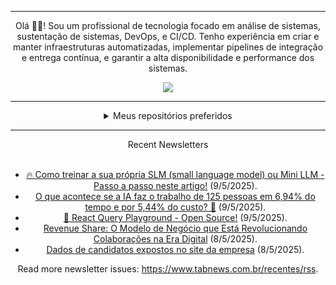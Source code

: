 <div align="center">
<hr>
<p>Olá 👋🏾! Sou um profissional de tecnologia focado em análise de sistemas, sustentação de sistemas, DevOps, e CI/CD. Tenho experiência em criar e manter infraestruturas automatizadas, implementar pipelines de integração e entrega contínua, e garantir a alta disponibilidade e performance dos sistemas.</p>
  <img src="https://media.giphy.com/media/yAGIvCiwPJn5C/giphy.gif">
<hr>
  <details>
  <summary>Meus repositórios preferidos</summary>
  <br />
  Alguns dos meus melhores repositórios:
  <br />
<br />
  <ul><li><a href=https://github.com/commitgeist/aluratube target="_blank" rel="noopener noreferrer">commitgeist/aluratube</a> (<b>0</b> ✨ and <b>0</b> 🍴): Aluratube - Desenvolvido durante a imersão React da Alura no final de 2022</li><li><a href=https://github.com/commitgeist/nlw-ia target="_blank" rel="noopener noreferrer">commitgeist/nlw-ia</a> (<b>0</b> ✨ and <b>0</b> 🍴): Projeto desenvolvido durante a NLW IA - Usando a API da OPENAI</li><li><a href=https://github.com/commitgeist/nlw-journey-ia target="_blank" rel="noopener noreferrer">commitgeist/nlw-journey-ia</a> (<b>0</b> ✨ and <b>0</b> 🍴): NLW IA - Agent de viagens usando python + langchain + GPT</li>
<li>More coming soon :).</li>
</ul>
  </details>
  <hr/>
    <summary>Recent Newsletters</summary>
  <br />
  <ul>
    <li><a href=https://www.tabnews.com.br/paulocoutinho/como-treinar-a-sua-propria-slm-small-language-model-ou-mini-llm-passo-a-passo-neste-artigo target="_blank" rel="noopener noreferrer">🔥 Como treinar a sua própria SLM (small language model) ou Mini LLM - Passo a passo neste artigo!</a> (9/5/2025).</li><li><a href=https://www.tabnews.com.br/alexolidev/o-que-acontece-se-a-ia-faz-o-trabalho-de-125-pessoas-em-6-94-por-cento-do-tempo-e-por-5-44-por-cento-do-custo target="_blank" rel="noopener noreferrer">O que acontece se a IA faz o trabalho de 125 pessoas em 6,94% do tempo e por 5,44% do custo? 🤖</a> (9/5/2025).</li><li><a href=https://www.tabnews.com.br/cassiorsfreitas/react-query-playground-open-source target="_blank" rel="noopener noreferrer">🚀 React Query Playground - Open Source!</a> (9/5/2025).</li><li><a href=https://www.tabnews.com.br/loremipsun/revenue-share-o-modelo-de-negocio-que-esta-revolucionando-colaboracoes-na-era-digital target="_blank" rel="noopener noreferrer">Revenue Share: O Modelo de Negócio que Está Revolucionando Colaborações na Era Digital</a> (8/5/2025).</li><li><a href=https://www.tabnews.com.br/Black01/dados-de-candidatos-expostos-no-site-da-empresa target="_blank" rel="noopener noreferrer">Dados de candidatos expostos no site da empresa</a> (8/5/2025).</li>
  </ul>
<p>Read more newsletter issues: <a href="https://www.tabnews.com.br/recentes/rss">https://www.tabnews.com.br/recentes/rss</a>.</p>
  </details>
